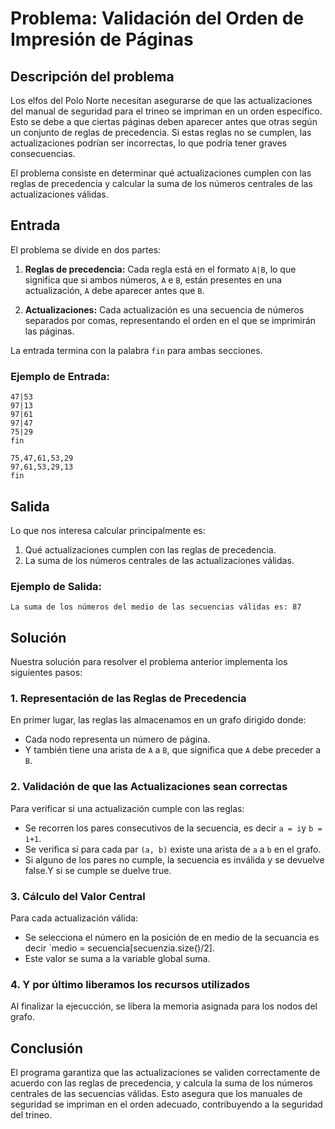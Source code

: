 
# Problema: Validación del Orden de Impresión de Páginas

## Descripción del problema

Los elfos del Polo Norte necesitan asegurarse de que las actualizaciones del manual de seguridad para el trineo se impriman en un orden específico. Esto se debe a que ciertas páginas deben aparecer antes que otras según un conjunto de reglas de precedencia. Si estas reglas no se cumplen, las actualizaciones podrían ser incorrectas, lo que podría tener graves consecuencias.

El problema consiste en determinar qué actualizaciones cumplen con las reglas de precedencia y calcular la suma de los números centrales de las actualizaciones válidas.

## Entrada

El problema se divide en dos partes:

1. **Reglas de precedencia:**
   Cada regla está en el formato `A|B`, lo que significa que si ambos números, `A` e `B`, están presentes en una actualización, `A` debe aparecer antes que `B`.

2. **Actualizaciones:**
   Cada actualización es una secuencia de números separados por comas, representando el orden en el que se imprimirán las páginas.

La entrada termina con la palabra `fin` para ambas secciones.

### Ejemplo de Entrada:

```
47|53
97|13
97|61
97|47
75|29
fin

75,47,61,53,29
97,61,53,29,13
fin
```

## Salida

Lo que nos interesa calcular principalmente es:

1. Qué actualizaciones cumplen con las reglas de precedencia.
2. La suma de los números centrales de las actualizaciones válidas.

### Ejemplo de Salida:

```
La suma de los números del medio de las secuencias válidas es: 87
```

## Solución

Nuestra solución para resolver el problema anterior implementa los siguientes pasos:

### 1. Representación de las Reglas de Precedencia

En primer lugar, las reglas las almacenamos en un grafo dirigido donde:
- Cada nodo representa un número de página.
- Y también tiene una arista de `A` a `B`, que significa que `A` debe preceder a `B`.

### 2. Validación de que las Actualizaciones sean correctas

Para verificar si una actualización cumple con las reglas:
- Se recorren los pares consecutivos de la secuencia, es decir `a = i`y `b = ì+1`.
- Se verifica si para cada par `(a, b)` existe una arista de `a` a `b` en el grafo.
- Si alguno de los pares no cumple, la secuencia es inválida y se devuelve false.Y si se cumple se duelve true.

### 3. Cálculo del Valor Central

Para cada actualización válida:
- Se selecciona el número en la posición de en medio de la secuancia es decir `medio = secuencia[secuenzia.size()/2].
- Este valor se suma a la variable global suma.

### 4. Y por último liberamos los recursos utilizados

Al finalizar la ejecucción, se libera la memoria asignada para los nodos del grafo.


## Conclusión

El programa garantiza que las actualizaciones se validen correctamente de acuerdo con las reglas de precedencia, y calcula la suma de los números centrales de las secuencias válidas. Esto asegura que los manuales de seguridad se impriman en el orden adecuado, contribuyendo a la seguridad del trineo.

